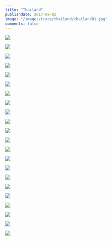 ```yaml
---
title: "Thailand"
publishdate: 2017-08-02
image: "/images/trace/thailand/thailand01.jpg"
comments: false
---
```


![](/images/trace/thailand/thailand01.jpg)


![](/images/trace/thailand/thailand02.jpg)


![](/images/trace/thailand/thailand03.jpg)


![](/images/trace/thailand/thailand04.jpg)


![](/images/trace/thailand/thailand05.jpg)


![](/images/trace/thailand/thailand06.jpg)


![](/images/trace/thailand/thailand07.jpg)


![](/images/trace/thailand/thailand08.jpg)


![](/images/trace/thailand/thailand09.jpg)


![](/images/trace/thailand/thailand10.jpg)


![](/images/trace/thailand/thailand11.jpg)


![](/images/trace/thailand/thailand12.jpg)


![](/images/trace/thailand/thailand13.jpg)


![](/images/trace/thailand/thailand14.jpg)


![](/images/trace/thailand/thailand15.jpg)


![](/images/trace/thailand/thailand16.jpg)


![](/images/trace/thailand/thailand17.jpg)


![](/images/trace/thailand/thailand18.jpg)


![](/images/trace/thailand/thailand19.jpg)


![](/images/trace/thailand/thailand20.jpg)



![](/images/trace/thailand/thailand21.jpg)


![](/images/trace/thailand/thailand22.jpg)